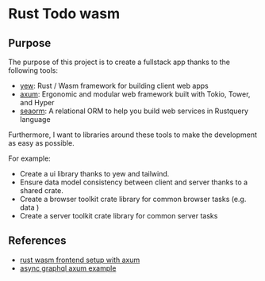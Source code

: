 # Rust Todo wasm

## Purpose

The purpose of this project is to create a fullstack app thanks to the following tools:

* [yew](https://github.com/yewstack/yew): Rust / Wasm framework for building client web apps
* [axum](https://github.com/tokio-rs/axum): Ergonomic and modular web framework built with Tokio, Tower, and Hyper
* [seaorm](https://www.sea-ql.org/SeaORM/): A relational ORM to help you build web services in Rustquery language

Furthermore, I want to libraries around these tools to make the development as easy as possible.

For example:

* Create a ui library thanks to yew and tailwind.
* Ensure data model consistency between client and server thanks to a shared crate.
* Create a browser toolkit crate library for common browser tasks (e.g. data )
* Create a server toolkit crate library for common server tasks

## References

* [rust wasm frontend setup with axum](https://robert.kra.hn/posts/2022-04-03_rust-web-wasm/)
* [async graphql axum example](https://github.com/async-graphql/examples/tree/master/axum/subscription)
